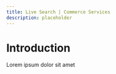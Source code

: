 ```yaml
---
title: Live Search | Commerce Services
description: placeholder 
---
```


# Introduction

Lorem ipsum dolor sit amet
